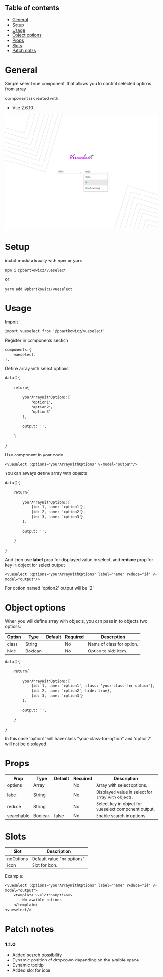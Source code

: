 ## Table of contents
* [General](#general)
* [Setup](#setup)
* [Usage](#usage)
* [Object options](#object-options)
* [Props](#props)
* [Slots](#slots)
* [Patch notes](#patch-notes)

# General
Simple select vue component, that allows you to control selected options from array

component is created with:
* Vue 2.6.10

<img src="vueselect.png"/>

# Setup
install module locally with npm or yarn

`npm i @pbartkowicz/vueselect`

or

`yarn add @pbartkowicz/vueselect`

# Usage
Import

```
import vueselect from '@pbartkowicz/vueselect'
```

Register in components section

```
components:{
    vueselect,
},
```

Define array with select options

```
data(){

    return{

        yourArrayWithOptions:[
            'option1',
            'option2',
            'option3'
        ],

        output: '',

    }

}
```
Use component in your code

```
<vueselect :options="yourArrayWithOptions" v-model="output"/>
```

You can always define array with objects

```
data(){

    return{

        yourArrayWithOptions:[
            {id: 1, name: 'option1'},
            {id: 2, name: 'option2'},
            {id: 3, name: 'option3'}
        ],

        output: '',

    }

}
```

And then use <b>label</b> prop for displayed value in select, and <b>reduce</b> prop for key in object for select output

```
<vueselect :options="yourArrayWithOptions" label="name" reduce="id" v-model="output"/>
```

For option named 'option2' output will be '2'

# Object options
When you will define array with objects, you can pass in to objects two options: 

| Option      | Type   | Default | Required | Description                                                                                 |
| ----------- | ------ | ------- | -------- | ------------------------------------------------------------------------------------------- |
| class       | String |         | No       | Name of class for option.                                                                   |
| hide        | Boolean|         | No       | Option to hide item.                                                                        |

```
data(){

    return{

        yourArrayWithOptions:[
            {id: 1, name: 'option1', class: 'your-class-for-option'},
            {id: 2, name: 'option2', hide: true},
            {id: 3, name: 'option3'}
        ],

        output: '',

    }

}
```

In this case 'option1' will have class "your-class-for-option" and 'option2' will not be displayed

# Props

| Prop        | Type   | Default | Required | Description                                                                                 |
| ----------- | ------ | ------- | -------- | ------------------------------------------------------------------------------------------- |
| options     | Array  |         | No       | Array with select options.                                                                  |
| label       | String |         | No       | Displayed value in select for array with objects.                                           |
| reduce      | String |         | No       | Select key in object for vueselect component output.                                        |
| searchable  | Boolean| false   | No       | Enable search in options                                                                    |

# Slots

| Slot              | Description                                                                                 |
| ----------------- | ------------------------------------------------------------------------------------------- |
| noOptions         | Default value "no options".                                                                 |
| icon              | Slot for icon.                                                                              |

Example:

```
<vueselect :options="yourArrayWithOptions" label="name" reduce="id" v-model="output">
    <template v-slot:noOptions>
        No avaible options
    </template>
<vueselect/>
```

# Patch notes

### 1.1.0
* Added search possibility
* Dynamic position of dropdown depending on the avaible space
* Dynamic tooltip
* Added slot for icon
